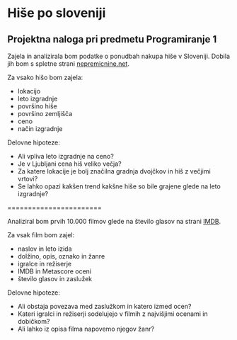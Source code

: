 # Hiše po sloveniji
## Projektna naloga pri predmetu Programiranje 1

Zajela in analizirala bom podatke o ponudbah nakupa hiše v Sloveniji. Dobila jih bom s spletne strani [nepremicnine.net](https://www.nepremicnine.net/oglasi-prodaja/hisa/). 

Za vsako hišo bom zajela:
* lokacijo
* leto izgradnje
* površino hiše
* površino zemljišča
* ceno
* način izgradnje

Delovne hipoteze:
* Ali vpliva leto izgradnje na ceno?
* Je v Ljubljani cena hiš veliko večja?
* Za katere lokacije je bolj značilna gradnja dvojčkov in hiš z večjimi vrtovi?
* Se lahko opazi kakšen trend kakšne hiše so bile grajene glede na leto izgradnje?








=======================

Analiziral bom prvih 10.000 filmov glede na število glasov na strani
[IMDB](https://www.imdb.com/search/title?sort=num_votes,desc&title_type=feature).

Za vsak film bom zajel:
* naslov in leto izida
* dolžino, opis, oznako in žanre
* igralce in režiserje
* IMDB in Metascore oceni
* število glasov in zaslužek

Delovne hipoteze:
* Ali obstaja povezava med zaslužkom in katero izmed ocen?
* Kateri igralci in režiserji sodelujejo v filmih z najvišjimi ocenami in dobičkom?
* Ali lahko iz opisa filma napovemo njegov žanr?